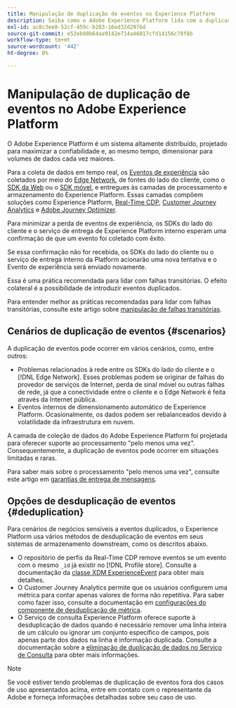 ```yaml
---
title: Manipulação de duplicação de eventos no Experience Platform
description: Saiba como o Adobe Experience Platform lida com a duplicação de eventos
exl-id: ac8c3ee8-52cf-459c-b283-16ed32d2976d
source-git-commit: e52eb90b64ae9142e714a46017cfd14156c78f8b
workflow-type: tm+mt
source-wordcount: '442'
ht-degree: 0%

---
```


# Manipulação de duplicação de eventos no Adobe Experience Platform

O Adobe Experience Platform é um sistema altamente distribuído, projetado para maximizar a confiabilidade e, ao mesmo tempo, dimensionar para volumes de dados cada vez maiores.

Para a coleta de dados em tempo real, os [Eventos de experiência](../xdm/classes/experienceevent.md) são coletados por meio do [Edge Network](../web-sdk/home.md#edge-network), de fontes do lado do cliente, como o [SDK da Web](../web-sdk/home.md) ou o [SDK móvel](https://developer.adobe.com/client-sdks/home/), e entregues às camadas de processamento e armazenamento do Experience Platform. Essas camadas compõem soluções como Experience Platform, [Real-Time CDP](../rtcdp/home.md), [Customer Journey Analytics](https://experienceleague.adobe.com/docs/analytics-platform/using/cja-overview/cja-overview.html?lang=pt-BR) e [Adobe Journey Optimizer](https://experienceleague.adobe.com/docs/journey-optimizer/using/ajo-home.html?lang=pt-BR).

Para minimizar a perda de eventos de experiência, os SDKs do lado do cliente e o serviço de entrega de Experience Platform interno esperam uma confirmação de que um evento foi coletado com êxito.

Se essa confirmação não for recebida, os SDKs do lado do cliente ou o serviço de entrega interno da Platform acionarão uma nova tentativa e o Evento de experiência será enviado novamente.

Essa é uma prática recomendada para lidar com falhas transitórias. O efeito colateral é a possibilidade de introduzir eventos duplicados.

Para entender melhor as práticas recomendadas para lidar com falhas transitórias, consulte este artigo sobre [manipulação de falhas transitórias](https://learn.microsoft.com/en-us/azure/architecture/best-practices/transient-faults).

## Cenários de duplicação de eventos {#scenarios}

A duplicação de eventos pode ocorrer em vários cenários, como, entre outros:

* Problemas relacionados à rede entre os SDKs do lado do cliente e o [!DNL Edge Network]. Esses problemas podem se originar de falhas do provedor de serviços de Internet, perda de sinal móvel ou outras falhas de rede, já que a conectividade entre o cliente e o Edge Network é feita através da Internet pública.
* Eventos internos de dimensionamento automático de Experience Platform. Ocasionalmente, os dados podem ser rebalanceados devido à volatilidade da infraestrutura em nuvem.

A camada de coleção de dados do Adobe Experience Platform foi projetada para oferecer suporte ao processamento &quot;pelo menos uma vez&quot;. Consequentemente, a duplicação de eventos pode ocorrer em situações limitadas e raras.

Para saber mais sobre o processamento &quot;pelo menos uma vez&quot;, consulte este artigo em [garantias de entrega de mensagens](https://docs.confluent.io/kafka/design/delivery-semantics.html).

## Opções de desduplicação de eventos {#deduplication}

Para cenários de negócios sensíveis a eventos duplicados, o Experience Platform usa vários métodos de desduplicação de eventos em seus sistemas de armazenamento downstream, como os descritos abaixo.

* O repositório de perfis da Real-Time CDP remove eventos se um evento com o mesmo `_id` já existir no [!DNL Profile store]. Consulte a documentação da [classe XDM ExperienceEvent](../xdm/classes/experienceevent.md) para obter mais detalhes.
* O Customer Journey Analytics permite que os usuários configurem uma métrica para contar apenas valores de forma não repetitiva. Para saber como fazer isso, consulte a documentação em [configurações do componente de desduplicação de métrica](https://experienceleague.adobe.com/docs/analytics-platform/using/cja-dataviews/component-settings/metric-deduplication.html?lang=pt-BR).
* O Serviço de consulta Experience Platform oferece suporte à desduplicação de dados quando é necessário remover uma linha inteira de um cálculo ou ignorar um conjunto específico de campos, pois apenas parte dos dados na linha é informação duplicada. Consulte a documentação sobre a [eliminação de duplicação de dados no Serviço de Consulta](../query-service/key-concepts/deduplication.md) para obter mais informações.

>[!NOTE]
>
>Se você estiver tendo problemas de duplicação de eventos fora dos casos de uso apresentados acima, entre em contato com o representante da Adobe e forneça informações detalhadas sobre seu caso de uso.
